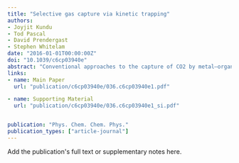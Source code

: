 ```yaml
---
title: "Selective gas capture via kinetic trapping"
authors:
- Joyjit Kundu
- Tod Pascal
- David Prendergast
- Stephen Whitelam
date: "2016-01-01T00:00:00Z"
doi: "10.1039/c6cp03940e"
abstract: "Conventional approaches to the capture of CO2 by metal–organic frameworks focus on equilibrium conditions, and frameworks that contain little CO2 in equilibrium are often rejected as carbon-capture materials. Here we use a statistical mechanical model, parameterized by quantum mechanical data, to suggest that metal–organic frameworks can be used to separate CO2 from a typical flue gas mixture when used under nonequilibrium conditions. The origin of this selectivity is an emergent gas-separation mechanism that results from the acquisition by different gas types of different mobilities within a crowded framework. The resulting distribution of gas types within the framework is in general spatially and dynamically heterogeneous. Our results suggest that relaxing the requirement of equilibrium can substantially increase the parameter space of conditions and materials for which selective gas capture can be effected."
links:
- name: Main Paper
  url: "publication/c6cp03940e/036.c6cp03940e1.pdf"

- name: Supporting Material
  url: "publication/c6cp03940e/036.c6cp03940e1_si.pdf"


publication: "Phys. Chem. Chem. Phys."
publication_types: ["article-journal"]
---
```


Add the publication's full text or supplementary notes here.
